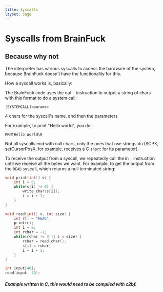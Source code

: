 ```yaml
---
title: Syscalls
layout: page
---
```


# Syscalls from BrainFuck
## Because why not
The interpreter has various syscalls to access the hardware of the system, because BrainFuck doesn't have the functionality for this.

How a syscall works is, basically:

The BrainFuck code uses the out `.` instruction to output a string of chars with this format to do a system call:
```
[SYSTEMCALL]<params>
```
4 chars for the syscall's name, and then the parameters

For example, to print "Hello world", you do:
```
PRNTHello World\0
```
Not all syscalls end with null chars, only the ones that use strings do (SCPX, setCursorPosX, for example, receives a C `short` for its parameter).

To receive the output from a syscall, we repeatedly call the in `,` instruction until we receive all the bytes we want.
For example, to get the output from the `READ` syscall, which returns a null terminated string:
```c
void print(int[] s) {
    int i = 0;
    while(s[i] != 0) {
        write_char(s[i]);
        i = i + 1;
    }
}

void read(int[] s, int size) {
    int r[] = "READ";
    print(r);
    int i = 0;
    int rchar = -1;
    while(rchar != 0 || i < size) {
        rchar = read_char();
        s[i] = rchar;
        i = i + 1;
    }
}

int input[40];
read(input, 40);
```
##### Example written in C, this would need to be compiled with c2bf.
